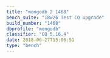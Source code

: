 ```yaml
---
title: "mongodb 2 1468"
bench_suite: "18w26 Test CQ upgrade"
build_number: "1468"
dbprofile: "mongodb"
classifier: "CQ 5.16.4"
date: 2018-06-27T15:06:51
type: "bench"
---
```

